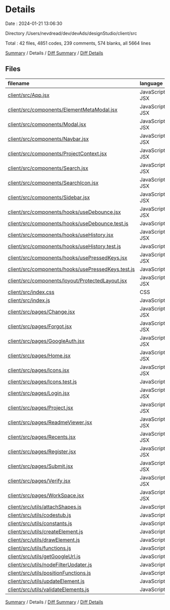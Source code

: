 # Details

Date : 2024-01-21 13:06:30

Directory /Users/nevdread/dev/devAds/designStudio/client/src

Total : 42 files,  4851 codes, 239 comments, 574 blanks, all 5664 lines

[Summary](results.md) / Details / [Diff Summary](diff.md) / [Diff Details](diff-details.md)

## Files
| filename | language | code | comment | blank | total |
| :--- | :--- | ---: | ---: | ---: | ---: |
| [client/src/App.jsx](/client/src/App.jsx) | JavaScript JSX | 39 | 0 | 3 | 42 |
| [client/src/components/ElementMetaModal.jsx](/client/src/components/ElementMetaModal.jsx) | JavaScript JSX | 254 | 4 | 14 | 272 |
| [client/src/components/Modal.jsx](/client/src/components/Modal.jsx) | JavaScript JSX | 30 | 1 | 4 | 35 |
| [client/src/components/Navbar.jsx](/client/src/components/Navbar.jsx) | JavaScript JSX | 243 | 13 | 16 | 272 |
| [client/src/components/ProjectContext.jsx](/client/src/components/ProjectContext.jsx) | JavaScript JSX | 18 | 0 | 5 | 23 |
| [client/src/components/Search.jsx](/client/src/components/Search.jsx) | JavaScript JSX | 73 | 3 | 6 | 82 |
| [client/src/components/SearchIcon.jsx](/client/src/components/SearchIcon.jsx) | JavaScript JSX | 28 | 0 | 1 | 29 |
| [client/src/components/Sidebar.jsx](/client/src/components/Sidebar.jsx) | JavaScript JSX | 85 | 6 | 11 | 102 |
| [client/src/components/hooks/useDebounce.jsx](/client/src/components/hooks/useDebounce.jsx) | JavaScript JSX | 14 | 0 | 6 | 20 |
| [client/src/components/hooks/useDebounce.test.js](/client/src/components/hooks/useDebounce.test.js) | JavaScript | 31 | 6 | 12 | 49 |
| [client/src/components/hooks/useHistory.jsx](/client/src/components/hooks/useHistory.jsx) | JavaScript JSX | 30 | 7 | 7 | 44 |
| [client/src/components/hooks/useHistory.test.js](/client/src/components/hooks/useHistory.test.js) | JavaScript | 33 | 0 | 15 | 48 |
| [client/src/components/hooks/usePressedKeys.jsx](/client/src/components/hooks/usePressedKeys.jsx) | JavaScript JSX | 24 | 0 | 7 | 31 |
| [client/src/components/hooks/usePressedKeys.test.js](/client/src/components/hooks/usePressedKeys.test.js) | JavaScript | 17 | 1 | 6 | 24 |
| [client/src/components/loyout/ProtectedLayout.jsx](/client/src/components/loyout/ProtectedLayout.jsx) | JavaScript JSX | 96 | 3 | 16 | 115 |
| [client/src/index.css](/client/src/index.css) | CSS | 3 | 0 | 2 | 5 |
| [client/src/index.js](/client/src/index.js) | JavaScript | 20 | 0 | 2 | 22 |
| [client/src/pages/Change.jsx](/client/src/pages/Change.jsx) | JavaScript JSX | 75 | 2 | 12 | 89 |
| [client/src/pages/Forgot.jsx](/client/src/pages/Forgot.jsx) | JavaScript JSX | 68 | 2 | 9 | 79 |
| [client/src/pages/GoogleAuth.jsx](/client/src/pages/GoogleAuth.jsx) | JavaScript JSX | 50 | 0 | 3 | 53 |
| [client/src/pages/Home.jsx](/client/src/pages/Home.jsx) | JavaScript JSX | 202 | 0 | 16 | 218 |
| [client/src/pages/Icons.jsx](/client/src/pages/Icons.jsx) | JavaScript JSX | 39 | 2 | 5 | 46 |
| [client/src/pages/Icons.test.js](/client/src/pages/Icons.test.js) | JavaScript | 32 | 0 | 5 | 37 |
| [client/src/pages/Login.jsx](/client/src/pages/Login.jsx) | JavaScript JSX | 82 | 2 | 7 | 91 |
| [client/src/pages/Project.jsx](/client/src/pages/Project.jsx) | JavaScript JSX | 413 | 57 | 41 | 511 |
| [client/src/pages/ReadmeViewer.jsx](/client/src/pages/ReadmeViewer.jsx) | JavaScript JSX | 11 | 11 | 7 | 29 |
| [client/src/pages/Recents.jsx](/client/src/pages/Recents.jsx) | JavaScript JSX | 44 | 0 | 5 | 49 |
| [client/src/pages/Register.jsx](/client/src/pages/Register.jsx) | JavaScript JSX | 92 | 2 | 9 | 103 |
| [client/src/pages/Submit.jsx](/client/src/pages/Submit.jsx) | JavaScript JSX | 47 | 0 | 5 | 52 |
| [client/src/pages/Verify.jsx](/client/src/pages/Verify.jsx) | JavaScript JSX | 54 | 2 | 6 | 62 |
| [client/src/pages/WorkSpace.jsx](/client/src/pages/WorkSpace.jsx) | JavaScript JSX | 1,490 | 57 | 119 | 1,666 |
| [client/src/utils/attachShapes.js](/client/src/utils/attachShapes.js) | JavaScript | 59 | 18 | 21 | 98 |
| [client/src/utils/codestub.js](/client/src/utils/codestub.js) | JavaScript | 183 | 7 | 71 | 261 |
| [client/src/utils/constants.js](/client/src/utils/constants.js) | JavaScript | 4 | 0 | 1 | 5 |
| [client/src/utils/createElement.js](/client/src/utils/createElement.js) | JavaScript | 93 | 0 | 8 | 101 |
| [client/src/utils/drawElement.js](/client/src/utils/drawElement.js) | JavaScript | 169 | 17 | 23 | 209 |
| [client/src/utils/functions.js](/client/src/utils/functions.js) | JavaScript | 6 | 0 | 3 | 9 |
| [client/src/utils/getGoogleUrl.js](/client/src/utils/getGoogleUrl.js) | JavaScript | 17 | 0 | 6 | 23 |
| [client/src/utils/nodeFilterUpdater.js](/client/src/utils/nodeFilterUpdater.js) | JavaScript | 213 | 13 | 19 | 245 |
| [client/src/utils/positionFunctions.js](/client/src/utils/positionFunctions.js) | JavaScript | 184 | 1 | 20 | 205 |
| [client/src/utils/updateElement.js](/client/src/utils/updateElement.js) | JavaScript | 132 | 0 | 7 | 139 |
| [client/src/utils/validateElements.js](/client/src/utils/validateElements.js) | JavaScript | 54 | 2 | 13 | 69 |

[Summary](results.md) / Details / [Diff Summary](diff.md) / [Diff Details](diff-details.md)